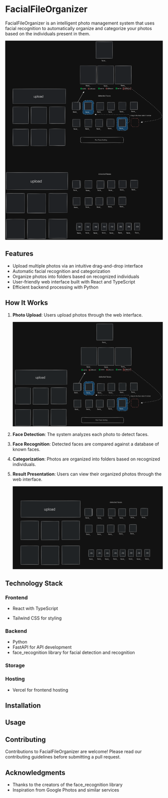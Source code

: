 # FacialFileOrganizer

FacialFileOrganizer is an intelligent photo management system that uses facial recognition to automatically organize and categorize your photos based on the individuals present in them.

![Project Overview](public/full-diagram.png)

## Features

- Upload multiple photos via an intuitive drag-and-drop interface
- Automatic facial recognition and categorization
- Organize photos into folders based on recognized individuals
- User-friendly web interface built with React and TypeScript
- Efficient backend processing with Python

## How It Works

1. **Photo Upload**: Users upload photos through the web interface.

   ![Upload Interface](public/upload.png)

2. **Face Detection**: The system analyzes each photo to detect faces.

3. **Face Recognition**: Detected faces are compared against a database of known faces.

4. **Categorization**: Photos are organized into folders based on recognized individuals.

5. **Result Presentation**: Users can view their organized photos through the web interface.

   ![Result Interface](public/output.png)

## Technology Stack

### Frontend

- React with TypeScript

- Tailwind CSS for styling
<!-- - React-Dropzone for file uploads -->

### Backend

- Python
- FastAPI for API development
- face_recognition library for facial detection and recognition

### Storage

<!-- - Firebase Storage for photo storage -->

### Hosting

- Vercel for frontend hosting
<!-- - Heroku for backend hosting -->

## Installation

<!-- (Add installation instructions here) -->

## Usage

<!-- (Add usage instructions here) -->

## Contributing

Contributions to FacialFileOrganizer are welcome! Please read our contributing guidelines before submitting a pull request.

<!-- ## License

This project is licensed under the MIT License - see the [LICENSE.md](LICENSE.md) file for details. -->

## Acknowledgments

- Thanks to the creators of the face_recognition library
- Inspiration from Google Photos and similar services
